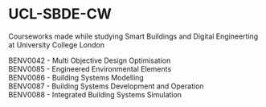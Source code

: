 # UCL-SBDE-CW
Courseworks made while studying Smart Buildings and Digital Engineerting at University College London

BENV0042 - Multi Objective Design Optimisation  
BENV0085 - Engineered Environmental Elements  
BENV0086 - Building Systems Modelling  
BENV0087 - Building Systems Development and Operation  
BENV0088 - Integrated Building Systems Simulation  
